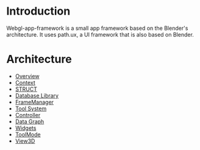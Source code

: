 # Introduction

Webgl-app-framework is a small app framework based on the Blender's architecture.
It uses path.ux, a UI framework that is also based on Blender.

# Architecture

- [Overview](manual/architecture.html)
- [Context](manual/context.html)
- [STRUCT](manual/nstructjs.html)
- [Database Library](manual/libblock.html)
- [FrameManager](manual/FrameManager.html)
- [Tool System](manual/toolsystem.html)
- [Controller](manual/controller.html)
- [Data Graph](manual/datagraph.html)
- [Widgets](manual/widgets.html)
- [ToolMode](manual/toolmode.html)
- [View3D](manual/view3d.html)

